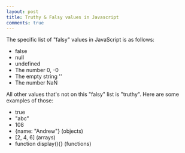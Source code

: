 ```yaml
---
layout: post
title: Truthy & Falsy values in Javascript
comments: true
---
```


The specific list of "falsy" values in JavaScript is as follows:

- false
- null
- undefined
- The number 0, -0
- The empty string ''
- The number NaN


All other values that's not on this "falsy" list is "truthy". Here are some examples of those:

- true
- "abc"
- 108
- {name: "Andrew"} (objects)
- \[2, 4, 6\] (arrays)
- function display(){} (functions)
